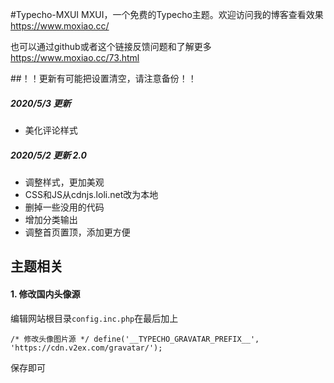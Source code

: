 #Typecho-MXUI
MXUI，一个免费的Typecho主题。欢迎访问我的博客查看效果 https://www.moxiao.cc/

也可以通过github或者这个链接反馈问题和了解更多 https://www.moxiao.cc/73.html

##！！更新有可能把设置清空，请注意备份！！


##### 2020/5/3 更新
- 美化评论样式

##### 2020/5/2 更新 2.0
- 调整样式，更加美观
- CSS和JS从cdnjs.loli.net改为本地
- 删掉一些没用的代码
- 增加分类输出
- 调整首页置顶，添加更方便



## 主题相关

#### 1. 修改国内头像源
编辑网站根目录`config.inc.php`在最后加上

`
/* 修改头像图片源 */
define('__TYPECHO_GRAVATAR_PREFIX__', 'https://cdn.v2ex.com/gravatar/');
`

保存即可
